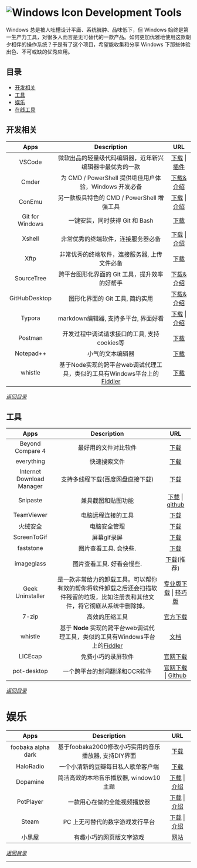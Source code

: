 #  ![Windows Icon](http://i.imgur.com/waCNjA2.png) Development Tools

Windows 总是被人吐槽设计平庸、系统臃肿、品味低下，但 Windows 始终是第一生产力工具，对很多人而言是无可替代的一款产品。如何更加优雅地使用这款朝夕相伴的操作系统？于是有了这个项目，希望能收集和分享 Windows 下那些体验出色、不可或缺的优秀应用。



## 目录

+ [开发相关][2]
+ [工具][3]
+ [娱乐][17]
+ [在线工具](./OnlineTools.md)

## 开发相关

|      Apps       |                         Description                          |                URL                 |
| :-------------: | :----------------------------------------------------------: | :--------------------------------: |
|     VSCode      |   微软出品的轻量级代码编辑器，近年新兴编辑器中最优秀的一款   |      [下载][4]  \|  [插件][5]      |
|      Cmder      |    为 CMD / PowerShell 提供绝佳用户体验，Windows 开发必备    |           [下载&介绍][6]           |
|     ConEmu      |          另一款极具特色的 CMD / PowerShell 增强工具          |      [下载][7]  \|  [介绍][8]      |
| Git for Windows |                一键安装，同时获得 Git 和 Bash                |             [下载][9]              |
|     Xshell      |              非常优秀的终端软件，连接服务器必备              |     [下载][10]  \|  [介绍][11]     |
|      Xftp       |          非常优秀的终端软件，连接服务器, 上传文件必备          |            [下载][xftp]            |
|   SourceTree    |        跨平台图形化界面的 Git 工具，提升效率的好帮手         |          [下载&介绍][12]           |
|  GitHubDesktop  |               图形化界面的 Git 工具, 简约实用                |          [下载&介绍][13]           |
|     Typora      |             markdown编辑器, 支持多平台, 界面好看             |     [下载][21]  \|  [介绍][22]     |
|     Postman     |         开发过程中调试请求接口的工具, 支持cookies等          |             [下载][29]             |
|    Notepad++    |                       小气的文本编辑器                       |             [下载][31]             |
|     whistle     | 基于Node实现的跨平台web调试代理工具，类似的工具有Windows平台上的 [Fiddler][37] | [下载][38] |

*[返回目录][32]*



## 工具

|           Apps            |                   Description                   |          URL           |
| :-----------------------: | :---------------------------------------------: | :--------------------: |
|     Beyond Compare 4      |              最好用的文件对比软件               |       [下载][16]       |
|        everything         |                  快速搜索文件                   |       [下载][18]       |
| Internet Download Manager |         支持多线程下载(百度网盘直接下载)        |       [下载][20]       |
|         Snipaste          |               兼具截图和贴图功能                |      [下载][30]  \|  [github][34]      |
|         TeamViewer        |               电脑远程连接的工具                |       [下载][33]       |
| 火绒安全 |                       电脑安全管理                       | [下载][35] |
| ScreenToGif | 屏幕gif录屏 | [下载][36] |
| faststone | 图片查看工具. 会快些. | [下载][39] |
| imageglass | 图片查看工具. 好看会慢些. | [下载][43](推荐) |
| Geek Uninstaller | 是一款非常给力的卸载工具。可以帮你有效的帮你将软件卸载之后还会扫描软件残留的垃圾，比如注册表和其他文件，将它彻底从系统中删除掉。 | [专业版下载][41] \| [轻巧版](https://geekuninstaller.com/download) |
| 7-zip | 高效的压缩工具 | [官方下载][7-zip] |
| whistle | 基于 **Node** 实现的跨平台web调试代理工具，类似的工具有Windows平台上的[Fiddler](http://www.telerik.com/fiddler/) | [文档](https://wproxy.org/whistle/) |
| LICEcap | 免费小巧的录屏软件 | [官网下载](https://www.cockos.com/licecap/) |
| pot-desktop | 一个跨平台的划词翻译和OCR软件 | [官网下载][pot-download] \| [Github][pot] |

*[返回目录][32]*



# 娱乐

|        Apps        |                     Description                      |                   URL                   |
| :----------------: | :--------------------------------------------------: | :-------------------------------------: |
| foobaka alpha dark | 基于foobaka2000修改小巧实用的音乐播放器, 支持DIY界面 |               [下载][19]                |
|     HaloRadio      |          一个小清新的豆瓣每日私人歌单客户端          |               [下载][25]                |
|      Dopamine      |        简洁高效的本地音乐播放器, window10主题        |       [下载][28]  \|  [介绍][28]        |
|     PotPlayer      |             一款用心在做的全能视频播放器             |       [下载][23]  \|  [介绍][24]        |
|       Steam        |           PC 上无可替代的数字游戏发行平台            |       [下载][26]  \|  [介绍][27]        |
|       小黑屋       |               有趣小巧的网页版文字游戏               | [网站][40] |

*[返回目录][32]*



---

[1]: http://i.imgur.com/waCNjA2.png
[2]: #开发相关
[3]: #工具
[4]: https://code.visualstudio.com/download
[5]: https://marketplace.visualstudio.com/VSCode
[6]: http://cmder.net/
[7]: https://www.fosshub.com/ConEmu.html
[8]: https://conemu.github.io/
[9]: https://git-scm.com/downloads
[10]: https://www.xshell.com/zh/free-for-home-school/
[11]: https://www.xshell.com/zh/xshell/
[12]: https://www.sourcetreeapp.com/
[13]: https://desktop.github.com/
[14]: http://www.syncfusion.com/downloads/metrostudio
[15]: https://www.oschina.net/translate/creating-metro-style-icons-with-metro-studio
[16]: http://www.beyondcompare.cc/xiazai.html
[17]: #娱乐
[18]: https://www.voidtools.com/downloads/
[19]: https://pan.baidu.com/s/1VYpX5awn-EaFk94k7KV4cA
[20]: https://www.internetdownloadmanager.com/download.html
[21]: https://typora.io/#windows
[22]: https://typora.io/
[23]: http://www.potplayer.org/
[24]: https://baike.baidu.com/item/PotPlayer
[25]: https://www.icyarrow.com/haloradio/
[26]: https://store.steampowered.com/about/Steam:?l=schinese
[27]: https://zh.wikipedia.org/wiki/Steam
[28]: https://www.digimezzo.com/content/software/dopamine/
[29]: https://www.getpostman.com/apps
[30]: https://zh.snipaste.com/
[31]: https://notepad-plus-plus.org/downloads
[32]: #目录
[33]: https://www.teamviewer.com/zhcn/credentials/free-for-personal-use/
[34]: https://github.com/Snipaste/feedback
[35]: https://www.huorong.cn/
[36]: https://www.screentogif.com/
[37]: http://www.telerik.com/fiddler/
[38]: http://wproxy.org/whistle/
[39]: https://www.faststone.org/FSIVDownload.htm
[40]: http://lab.mkblog.cn/adarkroom/
[41]: https://crystalidea.com/uninstall-tool/download
[42]: https://pan.baidu.com/s/1GArLEtZSO-FAhMpEYXiCSg
[43]: https://imageglass.org/release/imageglass-8-2-6-6-june-32#downloads
[7-zip]: https://www.7-zip.org/
[xftp]: https://www.xshell.com/zh/free-for-home-school/
[pot]: https://github.com/pot-app/pot-desktop
[pot-download]: https://pot-app.com/download
